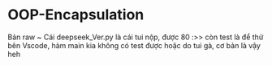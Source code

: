 # OOP-Encapsulation
Bản raw ~
Cái deepseek_Ver.py là cái tui nộp, được 80 :>> còn test là để thử bên Vscode, hàm main kia không có test được hoặc do tui gà, cơ bản là vậy heh
